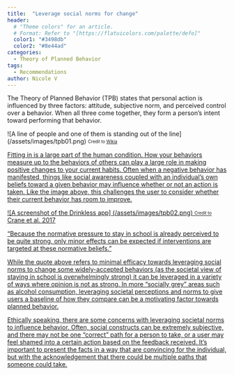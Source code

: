 ```yaml
---
title:  "Leverage social norms for change"
header:
  # "Theme colors" for an article.
  # Format: Refer to "[https://flatuicolors.com/palette/defo]"
  color1: "#3498db"
  color2: "#8e44ad"
categories:
  - Theory of Planned Behavior
tags:
  - Recommendations
author: Nicole V
---
```


The Theory of Planned Behavior (TPB) states that personal action is influenced by three factors: attitude, subjective norm, and perceived control over a behavior. When all three come together, they form a person’s intent toward performing that behavior.

![A line of people and one of them is standing out of the line] (/assets/images/tpb01.png)
<sub><sup>Credit to <a href="https://www.wikia.id/norma/">Wikia</sub></sup>

Fitting in is a large part of the human condition. How your behaviors measure up to the behaviors of others can play a large role in making positive changes to your current habits. Often when a negative behavior has manifested, things like social awareness coupled with an individual’s own beliefs toward a given behavior may influence whether or not an action is taken. Like the image above, this challenges the user to consider whether their current behavior has room to improve.

![A screenshot of the Drinkless app] (/assets/images/tpb02.png)
<sub><sup>Credit to <a href="https://pdfs.semanticscholar.org/dbbf/cf549ce6073a02b34bb84e4aa0058ac59282.pdf">Crane et al. 2017</sub></sup>

“Because the normative pressure to stay in school is already perceived to be quite strong, only minor effects can be expected if interventions are targeted at these normative beliefs.”

While the quote above refers to minimal efficacy towards leveraging social norms to change some widely-accepted behaviors (as the societal view of staying in school is overwhelmingly strong) it can be leveraged in a variety of ways where opinion is not as strong. In more “socially grey” areas such as alcohol consumption, leveraging societal perceptions and norms to give users a baseline of how they compare can be a motivating factor towards planned behavior.

Ethically speaking, there are some concerns with leveraging societal norms to influence behavior. Often, social constructs can be extremely subjective, and there may not be one “correct” path for a person to take, or a user may feel shamed into a certain action based on the feedback received. It’s important to present the facts in a way that are convincing for the individual, but with the acknowledgement that there could be multiple paths that someone could take.
